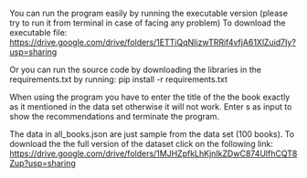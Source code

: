 You can run the program easily by running the executable version (please try to run it from terminal in case of facing any problem)
To download the executable file: https://drive.google.com/drive/folders/1ETTiQqNIizwTRRif4vfjA61XlZuid7Iy?usp=sharing

Or you can run the source code by downloading the libraries in the requirements.txt by running:
pip install -r requirements.txt

When using the program you have to enter the title of the the book exactly as it mentioned in the data set otherwise it will not work.
Enter s as input to show the recommendations and terminate the program.

The data in all_books.json are just sample from the data set (100 books). To download the the full version of the dataset click on the following link: https://drive.google.com/drive/folders/1MJHZpfkLhKjnIkZDwC874UlfhCQT8Zup?usp=sharing
